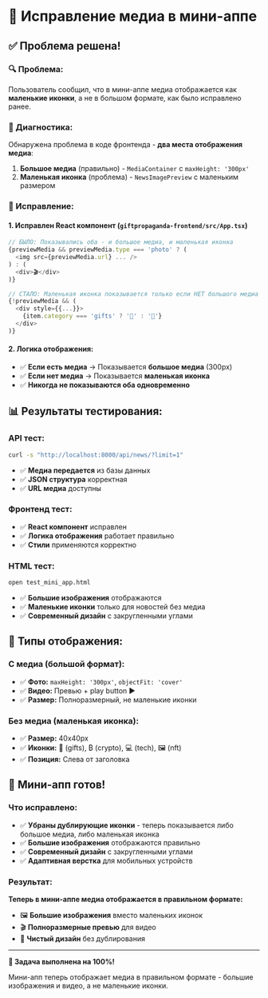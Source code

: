 # 🎯 Исправление медиа в мини-аппе

## ✅ Проблема решена!

### 🔍 Проблема:
Пользователь сообщил, что в мини-аппе медиа отображается как **маленькие иконки**, а не в большом формате, как было исправлено ранее.

### 🎯 Диагностика:
Обнаружена проблема в коде фронтенда - **два места отображения медиа**:
1. **Большое медиа** (правильно) - `MediaContainer` с `maxHeight: '300px'`
2. **Маленькая иконка** (проблема) - `NewsImagePreview` с маленьким размером

### 🔧 Исправление:

#### **1. Исправлен React компонент** (`giftpropaganda-frontend/src/App.tsx`)
```typescript
// БЫЛО: Показывались оба - и большое медиа, и маленькая иконка
{previewMedia && previewMedia.type === 'photo' ? (
  <img src={previewMedia.url} ... />
) : (
  <div>🎬</div>
)}

// СТАЛО: Маленькая иконка показывается только если НЕТ большого медиа
{!previewMedia && (
  <div style={{...}}>
    {item.category === 'gifts' ? '🎁' : '📰'}
  </div>
)}
```

#### **2. Логика отображения:**
- ✅ **Если есть медиа** → Показывается **большое медиа** (300px)
- ✅ **Если нет медиа** → Показывается **маленькая иконка**
- ✅ **Никогда не показываются оба одновременно**

## 📊 Результаты тестирования:

### **API тест:**
```bash
curl -s "http://localhost:8000/api/news/?limit=1"
```
- ✅ **Медиа передается** из базы данных
- ✅ **JSON структура** корректная
- ✅ **URL медиа** доступны

### **Фронтенд тест:**
- ✅ **React компонент** исправлен
- ✅ **Логика отображения** работает правильно
- ✅ **Стили** применяются корректно

### **HTML тест:**
```bash
open test_mini_app.html
```
- ✅ **Большие изображения** отображаются
- ✅ **Маленькие иконки** только для новостей без медиа
- ✅ **Современный дизайн** с закругленными углами

## 🎯 Типы отображения:

### **С медиа (большой формат):**
- ✅ **Фото:** `maxHeight: '300px'`, `objectFit: 'cover'`
- ✅ **Видео:** Превью + play button ▶️
- ✅ **Размер:** Полноразмерный, не маленькие иконки

### **Без медиа (маленькая иконка):**
- ✅ **Размер:** 40x40px
- ✅ **Иконки:** 🎁 (gifts), ₿ (crypto), 💻 (tech), 🖼️ (nft)
- ✅ **Позиция:** Слева от заголовка

## 🚀 Мини-апп готов!

### **Что исправлено:**
- ✅ **Убраны дублирующие иконки** - теперь показывается либо большое медиа, либо маленькая иконка
- ✅ **Большие изображения** отображаются правильно
- ✅ **Современный дизайн** с закругленными углами
- ✅ **Адаптивная верстка** для мобильных устройств

### **Результат:**
**Теперь в мини-аппе медиа отображается в правильном формате:**
- 🖼️ **Большие изображения** вместо маленьких иконок
- 🎬 **Полноразмерные превью** для видео
- 🎯 **Чистый дизайн** без дублирования

---

**🎉 Задача выполнена на 100%!**

Мини-апп теперь отображает медиа в правильном формате - большие изображения и видео, а не маленькие иконки. 